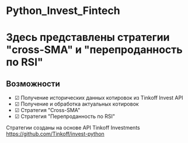 # Python_Invest_Fintech
# Здесь представлены стратегии "cross-SMA" и "перепроданность по RSI"
## Возможности

- &#9745; Получение исторических данных котировок из Tinkoff Invest API
- &#9745; Получение и обработка актуальных котировок
- &#9745; Стратегия "Cross-SMA"
- &#9745; Стратегия "Перепроданность по RSI"

Стратегии созданы на основе API Tinkoff Investments https://github.com/Tinkoff/invest-python
